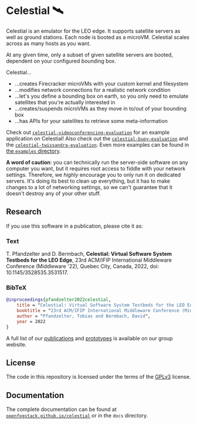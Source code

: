 # Celestial 🛰

Celestial is an emulator for the LEO edge.
It supports satellite servers as well as ground stations.
Each node is booted as a microVM.
Celestial scales across as many hosts as you want.

At any given time, only a subset of given satellite servers are booted,
dependent on your configured bounding box.

Celestial...

- ...creates Firecracker microVMs with your custom kernel and filesystem
- ...modifies network connections for a realistic network condition
- ...let's you define a bounding box on earth, so you only need to emulate
  satellites that you're actually interested in
- ...creates/suspends microVMs as they move in to/out of your bounding box
- ...has APIs for your satellites to retrieve some meta-information

Check out [`celestial-videoconferencing-evaluation`](https://github.com/OpenFogStack/celestial-videoconferencing-evaluation)
for an example application on Celestial!
Also check out the [`celestial-buoy-evaluation`](https://github.com/OpenFogStack/celestial-buoy-evaluation)
and the [`celestial-twissandra-evaluation`](https://github.com/OpenFogStack/celestial-twissandra-evaluation).
Even more examples can be found in [the `examples` directory](./examples).

**A word of caution**: you can technically run the server-side software on any
computer you want, but it requires root access to fiddle with your network settings.
Therefore, we _highly_ encourage you to only run it on dedicated servers.
It's doing its best to clean up everything, but it has to make changes to a lot
of networking settings, so we can't guarantee that it doesn't destroy any of your
other stuff.

## Research

If you use this software in a publication, please cite it as:

### Text

T. Pfandzelter and D. Bermbach, **Celestial: Virtual Software System Testbeds
for the LEO Edge**, 23rd ACM/IFIP International Middleware Conference
(Middleware '22), Quebec City, Canada, 2022, doi: 10.1145/3528535.3531517.

### BibTeX

```bibtex
@inproceedings{pfandzelter2022celestial,
    title = "Celestial: Virtual Software System Testbeds for the LEO Edge",
    booktitle = "23rd ACM/IFIP International Middleware Conference (Middleware '22)",
    author = "Pfandzelter, Tobias and Bermbach, David",
    year = 2022
}
```

A full list of our [publications](https://www.tu.berlin/en/mcc/research/publications/)
and [prototypes](https://www.tu.berlin/en/mcc/research/prototypes/)
is available on our group website.

## License

The code in this repository is licensed under the terms of the [GPLv3](./LICENSE)
license.

## Documentation

The complete documentation can be found at [`openfogstack.github.io/celestial`](https://openfogstack.github.io/celestial)
or in the `docs` directory.
